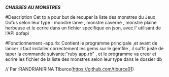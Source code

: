 ***CHASSES AU MONSTRES***

#Description
 Cet tp a pour but de recuper la liste des monstres du Jeux Dofus selon leur type : monstre larve , monstre caverne , monstre plaine herbeuse et le ecrire dans un fichier specifique en json, avec l' utilisant de l'API dofapi 

#Fonctionnement
  -app.rb: Contient le programme principale ,et avant de lancer il faut installer correctement les gems
sur le gemfile , il suffit juste de taper la commande suivante:"ruby app.rb" ,
et le programme va creer et ecrire les fichier de la liste des monstres selon leur type dans le dossier db

// Par :RANDRIANIRINA Tiburce(https://github.com/tiburce01)